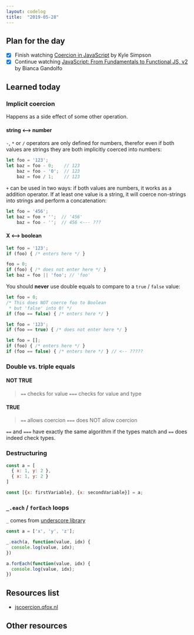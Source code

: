 ```yaml
---
layout: codelog
title:  "2019-05-28"
---
```


## Plan for the day

- [x] Finish watching [Coercion in JavaScript](https://frontendmasters.com/courses/javascript-coercion/) by Kyle Simpson
- [x] Continue watching [JavaScript: From Fundamentals to Functional JS, v2](https://frontendmasters.com/courses/js-fundamentals-functional-v2/) by Bianca Gandolfo

## Learned today

### Implicit coercion

Happens as a side effect of some other operation.

#### string <--> number

`-`, `*`  or `/` operators are only defined for numbers, therefor even if both values are strings they are both implicitly coerced into numbers:

```javascript
let foo = '123';
let baz = foo - 0;    // 123
    baz = foo - '0';  // 123
    baz = foo / 1;    // 123
```

`+` can be used in two ways: if both values are numbers, it works as a addition operator. If at least one value is a string, it will coerce non-strings into strings and perform a concatenation:

```javascript
let foo = '456';
let baz = foo + '';  // '456'
    baz = foo - '';  // 456 <--- ???
```

#### X <--> boolean

```javascript
let foo = '123';
if (foo) { /* enters here */ }

foo = 0;
if (foo) { /* does not enter here */ }
let baz = foo || 'foo'; // 'foo'
```

You should **never** use double equals to compare to a `true` / `false` value:

```javascript
let foo = 0;
/* This does NOT coerce foo to Boolean
 * but 'false' into 0! */
if (foo == false) { /* enters here */ }
```

```javascript
let foo = '123';
if (foo == true) { /* does not enter here */ }
```

```javascript
let foo = [];
if (foo) { /* enters here */ }
if (foo == false) { /* enters here */ } // <-- ?????
```

### Double vs. triple equals

#### NOT TRUE

> `==` checks for value
> `===` checks for value and type

#### TRUE

> `==` allows coercion
> `===` does NOT allow coercion

`==` and `===` have exactly the same algorithm if the types match and `==` does indeed check types.

### Destructuring

```javascript
const a = [
  { x: 1, y: 2 },
  { x: 1, y: 2 }
]
```

```javascript
const [{x: firstVariable}, {x: secondVariable}] = a;
```

### `_.each` / `forEach` loops

`_` comes from [underscore library](https://underscorejs.org/)

```javascript
const a = ['x', 'y', 'z'];

_.each(a, function(value, idx) {
  console.log(value, idx);
})

a.forEach(function(value, idx) {
  console.log(value, idx);
})
```

## Resources list

- [jscoercion.qfox.nl](https://jscoercion.qfox.nl)

## Other resources